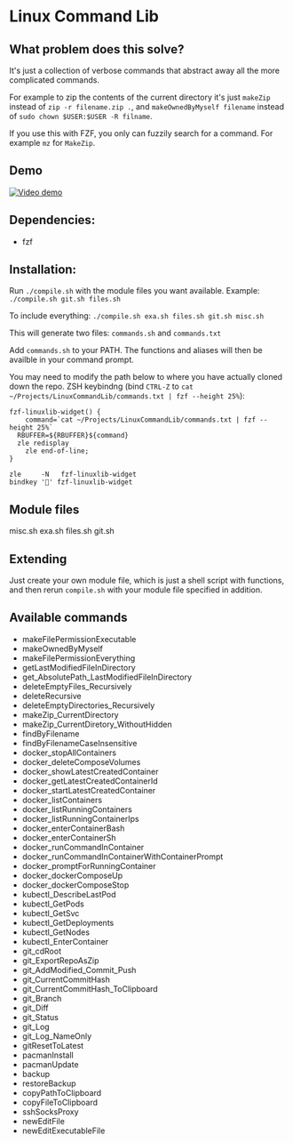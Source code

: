 # Linux Command Lib

## What problem does this solve?
It's just a collection of verbose commands that abstract away all the more complicated commands.

For example to zip the contents of the current directory it's just `makeZip` instead of `zip -r filename.zip .`, and `makeOwnedByMyself filename` instead of `sudo chown $USER:$USER -R filname`.

If you use this with FZF, you only can fuzzily search for a command. For example `mz` for `MakeZip`.

## Demo
[![Video demo](http://img.youtube.com/vi/Rv776AD46Lc/0.jpg)](http://www.youtube.com/watch?v=Rv776AD46Lc "Video demo") 

## Dependencies:
- fzf

## Installation: 
Run `./compile.sh` with the module files you want available.
Example:
`./compile.sh git.sh files.sh`

To include everything:
`./compile.sh exa.sh files.sh git.sh misc.sh`

This will generate two files:
`commands.sh` and `commands.txt`

Add `commands.sh` to your PATH. The functions and aliases will then be availble in your command prompt.

You may need to modify the path below to where you have actually cloned down the repo.
ZSH keybindng (bind `CTRL-Z` to `cat ~/Projects/LinuxCommandLib/commands.txt | fzf --height 25%`):

```
fzf-linuxlib-widget() {
	command=`cat ~/Projects/LinuxCommandLib/commands.txt | fzf --height 25%`
  RBUFFER=${RBUFFER}${command}
  zle redisplay
	zle end-of-line;
}

zle     -N   fzf-linuxlib-widget
bindkey '' fzf-linuxlib-widget
```

## Module files
misc.sh
exa.sh
files.sh
git.sh

## Extending
Just create your own module file, which is just a shell script with functions, and then rerun `compile.sh` with your module file specified in addition.

## Available commands

- makeFilePermissionExecutable
- makeOwnedByMyself
- makeFilePermissionEverything
- getLastModifiedFileInDirectory
- get_AbsolutePath_LastModifiedFileInDirectory
- deleteEmptyFiles_Recursively
- deleteRecursive
- deleteEmptyDirectories_Recursively
- makeZip_CurrentDirectory
- makeZip_CurrentDiretory_WithoutHidden
- findByFilename
- findByFilenameCaseInsensitive
- docker_stopAllContainers
- docker_deleteComposeVolumes
- docker_showLatestCreatedContainer
- docker_getLatestCreatedContainerId
- docker_startLatestCreatedContainer
- docker_listContainers
- docker_listRunningContainers
- docker_listRunningContainerIps
- docker_enterContainerBash
- docker_enterContainerSh
- docker_runCommandInContainer
- docker_runCommandInContainerWithContainerPrompt
- docker_promptForRunningContainer
- docker_dockerComposeUp
- docker_dockerComposeStop
- kubectl_DescribeLastPod
- kubectl_GetPods
- kubectl_GetSvc
- kubectl_GetDeployments
- kubectl_GetNodes
- kubectl_EnterContainer
- git_cdRoot
- git_ExportRepoAsZip
- git_AddModified_Commit_Push
- git_CurrentCommitHash
- git_CurrentCommitHash_ToClipboard
- git_Branch
- git_Diff
- git_Status
- git_Log
- git_Log_NameOnly
- gitResetToLatest
- pacmanInstall 
- pacmanUpdate 
- backup 
- restoreBackup 
- copyPathToClipboard 
- copyFileToClipboard 
- sshSocksProxy
- newEditFile
- newEditExecutableFile
